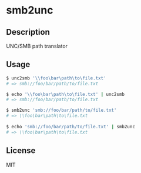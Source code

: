 smb2unc
=======

Description
------
UNC/SMB path translator

Usage
------
```bash
$ unc2smb '\\foo\bar\path\to\file.txt'
# => smb://foo/bar/path/to/file.txt

$ echo '\\foo\bar\path\to\file.txt' | unc2smb 
# => smb://foo/bar/path/to/file.txt
```

```bash
$ smb2unc 'smb://foo/bar/path/to/file.txt'
# => \\foo\bar\path\to\file.txt
 
$ echo 'smb://foo/bar/path/to/file.txt' | smb2unc 
# => \\foo\bar\path\to\file.txt
```

License
------
MIT
